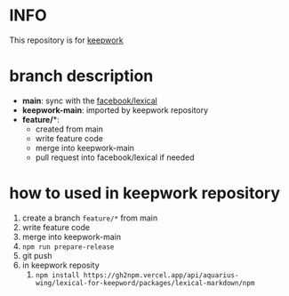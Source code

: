 # INFO
This repository is for [keepwork](https://keepwork.com)


# branch description
- **main**: sync with the [facebook/lexical](https://github.com/facebook/lexical)
- **keepwork-main**: imported by keepwork repository
- **feature/***: 
  - created from main
  - write feature code
  - merge into keepwork-main
  - pull request into facebook/lexical if needed

# how to used in keepwork repository
1. create a branch `feature/*` from main
2. write feature code
3. merge into keepwork-main
4. `npm run prepare-release`
5. git push 
6. in keepwork reposity
    1. `npm install https://gh2npm.vercel.app/api/aquarius-wing/lexical-for-keepword/packages/lexical-markdown/npm`